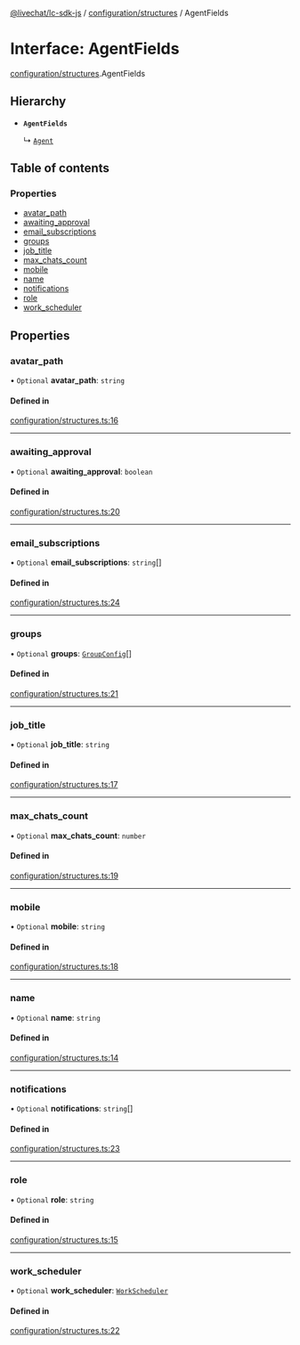 [@livechat/lc-sdk-js](../README.md) / [configuration/structures](../modules/configuration_structures.md) / AgentFields

# Interface: AgentFields

[configuration/structures](../modules/configuration_structures.md).AgentFields

## Hierarchy

- **`AgentFields`**

  ↳ [`Agent`](configuration_structures.Agent.md)

## Table of contents

### Properties

- [avatar\_path](configuration_structures.AgentFields.md#avatar_path)
- [awaiting\_approval](configuration_structures.AgentFields.md#awaiting_approval)
- [email\_subscriptions](configuration_structures.AgentFields.md#email_subscriptions)
- [groups](configuration_structures.AgentFields.md#groups)
- [job\_title](configuration_structures.AgentFields.md#job_title)
- [max\_chats\_count](configuration_structures.AgentFields.md#max_chats_count)
- [mobile](configuration_structures.AgentFields.md#mobile)
- [name](configuration_structures.AgentFields.md#name)
- [notifications](configuration_structures.AgentFields.md#notifications)
- [role](configuration_structures.AgentFields.md#role)
- [work\_scheduler](configuration_structures.AgentFields.md#work_scheduler)

## Properties

### avatar\_path

• `Optional` **avatar\_path**: `string`

#### Defined in

[configuration/structures.ts:16](https://github.com/livechat/lc-sdk-js/blob/7431f2f/src/configuration/structures.ts#L16)

___

### awaiting\_approval

• `Optional` **awaiting\_approval**: `boolean`

#### Defined in

[configuration/structures.ts:20](https://github.com/livechat/lc-sdk-js/blob/7431f2f/src/configuration/structures.ts#L20)

___

### email\_subscriptions

• `Optional` **email\_subscriptions**: `string`[]

#### Defined in

[configuration/structures.ts:24](https://github.com/livechat/lc-sdk-js/blob/7431f2f/src/configuration/structures.ts#L24)

___

### groups

• `Optional` **groups**: [`GroupConfig`](configuration_structures.GroupConfig.md)[]

#### Defined in

[configuration/structures.ts:21](https://github.com/livechat/lc-sdk-js/blob/7431f2f/src/configuration/structures.ts#L21)

___

### job\_title

• `Optional` **job\_title**: `string`

#### Defined in

[configuration/structures.ts:17](https://github.com/livechat/lc-sdk-js/blob/7431f2f/src/configuration/structures.ts#L17)

___

### max\_chats\_count

• `Optional` **max\_chats\_count**: `number`

#### Defined in

[configuration/structures.ts:19](https://github.com/livechat/lc-sdk-js/blob/7431f2f/src/configuration/structures.ts#L19)

___

### mobile

• `Optional` **mobile**: `string`

#### Defined in

[configuration/structures.ts:18](https://github.com/livechat/lc-sdk-js/blob/7431f2f/src/configuration/structures.ts#L18)

___

### name

• `Optional` **name**: `string`

#### Defined in

[configuration/structures.ts:14](https://github.com/livechat/lc-sdk-js/blob/7431f2f/src/configuration/structures.ts#L14)

___

### notifications

• `Optional` **notifications**: `string`[]

#### Defined in

[configuration/structures.ts:23](https://github.com/livechat/lc-sdk-js/blob/7431f2f/src/configuration/structures.ts#L23)

___

### role

• `Optional` **role**: `string`

#### Defined in

[configuration/structures.ts:15](https://github.com/livechat/lc-sdk-js/blob/7431f2f/src/configuration/structures.ts#L15)

___

### work\_scheduler

• `Optional` **work\_scheduler**: [`WorkScheduler`](configuration_structures.WorkScheduler.md)

#### Defined in

[configuration/structures.ts:22](https://github.com/livechat/lc-sdk-js/blob/7431f2f/src/configuration/structures.ts#L22)
